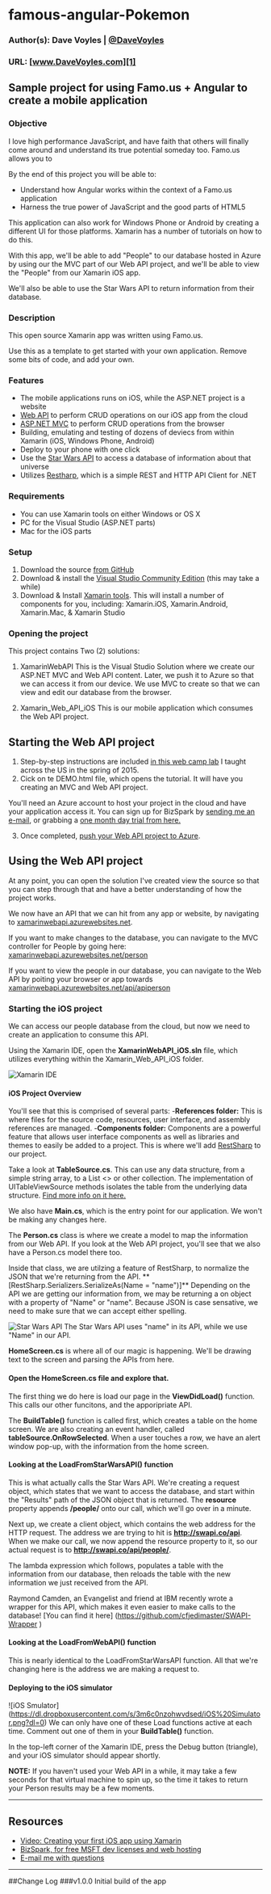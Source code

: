 #  famous-angular-Pokemon
### Author(s): Dave Voyles | [@DaveVoyles](http://www.twitter.com/DaveVoyles)
### URL: [www.DaveVoyles.com][1]

Sample project for using Famo.us + Angular to create a mobile application
----------
### Objective

I love high performance JavaScript, and have faith that others will finally come around and understand its true potential someday too.
Famo.us allows you to 

By the end of this project you will be able to:

- Understand how Angular works within the context of a Famo.us application
- Harness the true power of JavaScript and the good parts of HTML5

This application can also work for Windows Phone or Android by creating a different UI for those platforms. Xamarin has a number of tutorials on how to do this.

With this app, we'll be able to add "People" to our database hosted in Azure by using our the MVC part of our Web API project, and we'll be able to view the "People" from our Xamarin iOS app. 

We'll also be able to use the Star Wars API to return information from their database.
 
### Description
This open source Xamarin app was written using Famo.us.

Use this as a template to get started with your own application. Remove some bits of code, and add your own. 


### Features
 - The mobile applications runs on iOS, while the ASP.NET project is a website
 - [Web API](http://www.asp.net/web-api) to perform CRUD operations on our iOS app from the cloud
 - [ASP.NET MVC](http://www.asp.net/mvc) to perform CRUD operations from the browser
 - Building, emulating and testing of dozens of deviecs from within Xamarin (iOS, Windows Phone, Android)
 - Deploy to your phone with one click
 - Use the [Star Wars API](http://swapi.co/) to access a database of information about that universe 
 - Utilizes [Restharp](http://restsharp.org/), which is a simple REST and HTTP API Client for .NET

### Requirements
- You can use Xamarin tools on either Windows or OS X
- PC for the Visual Studio (ASP.NET parts)
- Mac for the iOS parts


### Setup

 1.  Download the source [from GitHub](https://github.com/DaveVoyles/XamarinWebAPI/)
 2.  Download & install the [Visual Studio Community Edition](http://www.visualstudio.com/en-us/products/visual-studio-community-vs.aspx) (this may take a while)
 3.  Download & Install [Xamarin tools](http://xamarin.com/download). This will install a number of components for you, including: Xamarin.iOS, Xamarin.Android, Xamarin.Mac, & Xamarin Studio



### Opening the project
This project contains Two (2) solutions:

1. XamarinWebAPI
This is the Visual Studio Solution where we create our ASP.NET MVC and Web API content. Later, we push it to Azure so that we can access it from our device. We use MVC to create so that we can view and edit our database from the browser. 

2. Xamarin_Web_API_iOS
This is our mobile application which consumes the Web API project. 

## Starting the Web API project
1. Step-by-step instructions are included [in this web camp lab](https://microsoft-my.sharepoint.com/personal/dvoyles_microsoft_com/Documents/Shared%20with%20Everyone/2a.%20One%20ASPNET%20Hybrid%20site.zip) I taught across the US in the spring of 2015. 
2. Cick on te DEMO.html file, which opens the tutorial. It will have you creating an MVC and Web API project.

You'll need an Azure account to host your project in the cloud and have your application access it. You can sign up for BizSpark by [sending me an e-mail](mailto:Dvoyles@microsoft.com), or grabbing a [one month day trial from here.](http://azure.microsoft.com/en-us/pricing/free-trial/)

3. Once completed, [push your Web API project to Azure](http://www.asp.net/web-api/overview/data/using-web-api-with-entity-framework/part-10).


## Using the Web API project 
At any point, you can open the solution I've created view the source so that you can step through that and have a better understanding of how the project works.

We now have an API that we can hit from any app or website, by navigating to [xamarinwebapi.azurewebsites.net](xamarinwebapi.azurewebsites.net).

If you want to make changes to the database, you can navigate to the MVC controller for People by going here: [xamarinwebapi.azurewebsites.net/person](xamarinwebapi.azurewebsites.net/api/apiperson)

If you want to view the people in our database, you can navigate to the Web API by poiting your browser or app towards [xamarinwebapi.azurewebsites.net/api/apiperson](xamarinwebapi.azurewebsites.net/api/apiperson)


### Starting the iOS project 
We can access our people database from the cloud, but now we need to create an application to consume this API.

Using the Xamarin IDE, open the **XamarinWebAPI_iOS.sln** file, which utilizes everything within the Xamarin_Web_API_iOS folder.

 ![Xamarin IDE](https://dl.dropboxusercontent.com/s/95costoqlm0jid3/Xamarin%20Solution.png?dl=0)

#### iOS Project Overview 
You'll see that this is comprised of several parts:
-**References folder:** This is where files for the source code, resources, user interface, and assembly references are managed. 
-**Components folder:**  Components are a powerful feature that allows user interface components as well as libraries and themes to easily be added to a project. This is where we'll add [RestSharp](https://github.com/restsharp/RestSharp/wiki) to our project.

Take a look at **TableSource.cs**. This can use any data structure, from a simple string array, to a List <> or other collection. The implementation of UITableViewSource methods isolates the table from the underlying data structure. [Find more info on it here.](http://developer.xamarin.com/guides/ios/user_interface/tables/part_2_-_populating_a_table_with_data/)

We also have **Main.cs**, which is the entry point for our application. We won't be making any changes here. 

The **Person.cs** class is where we create a model to map the information from our Web API. If you look at the Web API project, you'll see that we also have a Person.cs model there too. 

Inside that class, we are utilzing a feature of RestSharp, to normalize the JSON that we're returning from the API. **	[RestSharp.Serializers.SerializeAs(Name = "name")]** Depending on the API we are getting our information from, we may be returning a on object with a property of "Name" or "name". Because JSON is case sensative, we need to make sure that we can accept either spelling. 

 ![Star Wars API](https://dl.dropboxusercontent.com/s/3hfkd9jfh7rfcl5/Star%20Wars%20API.png?dl=0)
The Star Wars API uses "name" in its API, while we use "Name" in our API. 

**HomeScreen.cs** is where all of our magic is happening. We'll be drawing text to the screen and parsing the APIs from here.

#### Open the **HomeScreen.cs** file and explore that. 

The first thing we do here is load our page in the **ViewDidLoad()** function. This calls our other funcitons, and the apporipriate API. 

The **BuildTable()** function is called first, which creates a table on the home screen. We are also creating an event handler, called **tableSource.OnRowSelected**. When a user touches a row, we have an alert window pop-up, with the information from the home screen.

#### Looking at the LoadFromStarWarsAPI() function

This is what actually calls the Star Wars API. We're creating a request object, which states that we want to access the database, and start within the "Results" path of the JSON object that is returned.  The **resource** property appends **/people/** onto our call, which we'll go over in a minute. 

Next up, we create a client object, which contains the web address for the HTTP request. The address we are trying to hit is **http://swapi.co/api**. When we make our call, we now append the resource property to it, so our actual request is to **http://swapi.co/api/people/**.

The lambda expression which follows, populates a table with the information from our database, then reloads the table with the new information we just received from the API. 

Raymond Camden, an Evangelist and friend at IBM recently wrote a wrapper for this API, which makes it even easier to make calls to the database! [You can find it here] (https://github.com/cfjedimaster/SWAPI-Wrapper )
#### Looking at the LoadFromWebAPI() function

This is nearly identical to the LoadFromStarWarsAPI function. All that we're changing here is the address we are making a request to.

#### Deploying to the iOS simulator

![iOS Smulator] (https://dl.dropboxusercontent.com/s/3m6c0nzohwvdsed/iOS%20Simulator.png?dl=0)
We can only have one of these Load functions active at each time. Comment out one of them in your **BuildTable()** function.

In the top-left corner of the Xamarin IDE, press the Debug button (triangle), and your iOS simulator should appear shortly. 

**NOTE:** If you haven't used your Web API in a while, it may take a few seconds for that virtual machine to spin up, so the time it takes to return your Person results may be a few moments.



----------
## Resources

- [Video: Creating your first iOS app using Xamarin](https://www.youtube.com/watch?v=RnW7m0acxg0)
- [BizSpark, for free MSFT dev licenses and web hosting](http://davevoyles.azurewebsites.net/bizspark-free-software-cloud-services-o/)
- [E-mail me with questions](mailto:Dvoyles@microsoft.com "Dvoyles@microsoft.com")

----------

##Change Log
###v1.0.0
Initial build of the app


  [1]: http://www.davidvoyles.wordpress.com "My website"
